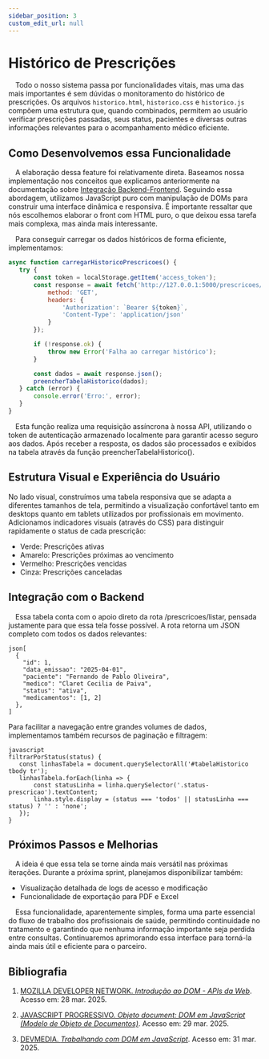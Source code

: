 ```yaml
---
sidebar_position: 3
custom_edit_url: null
---
```


# Histórico de Prescrições

&emsp;Todo o nosso sistema passa por funcionalidades vitais, mas uma das mais importantes é sem dúvidas o monitoramento do histórico de prescrições. Os arquivos `historico.html`, `historico.css` e `historico.js` compõem uma estrutura que, quando combinados, permitem ao usuário verificar prescrições passadas, seus status, pacientes e diversas outras informações relevantes para o acompanhamento médico eficiente.

## Como Desenvolvemos essa Funcionalidade

&emsp;A elaboração dessa feature foi relativamente direta. Baseamos nossa implementação nos conceitos que explicamos anteriormente na documentação sobre [Integração Backend-Frontend](../../sprint-4/funcionalidades-sistema/Integracao_Backend_Frontend.md). Seguindo essa abordagem, utilizamos JavaScript puro com manipulação de DOMs para construir uma interface dinâmica e responsiva. É importante ressaltar que nós escolhemos elaborar o front com HTML puro, o que deixou essa tarefa mais complexa, mas ainda mais interessante.

&emsp;Para conseguir carregar os dados históricos de forma eficiente, implementamos:

```javascript
async function carregarHistoricoPrescricoes() {
   try {
       const token = localStorage.getItem('access_token');
       const response = await fetch('http://127.0.0.1:5000/prescricoes/listar', // Futuramente implementaremos aqui o link da API que já se encontra hospedada no Render {
           method: 'GET',
           headers: { 
               'Authorization': `Bearer ${token}`,
               'Content-Type': 'application/json'
           }
       });

       if (!response.ok) {
           throw new Error('Falha ao carregar histórico');
       }

       const dados = await response.json();
       preencherTabelaHistorico(dados);
   } catch (error) {
       console.error('Erro:', error);
   }
}
```


&emsp;Esta função realiza uma requisição assíncrona à nossa API, utilizando o token de autenticação armazenado localmente para garantir acesso seguro aos dados. Após receber a resposta, os dados são processados e exibidos na tabela através da função preencherTabelaHistorico(). <br/>

## Estrutura Visual e Experiência do Usuário
No lado visual, construímos uma tabela responsiva que se adapta a diferentes tamanhos de tela, permitindo a visualização confortável tanto em desktops quanto em tablets utilizados por profissionais em movimento. Adicionamos indicadores visuais (através do CSS) para distinguir rapidamente o status de cada prescrição:

- Verde: Prescrições ativas
- Amarelo: Prescrições próximas ao vencimento
- Vermelho: Prescrições vencidas
- Cinza: Prescrições canceladas

## Integração com o Backend
&emsp;Essa tabela conta com o apoio direto da rota /prescricoes/listar, pensada justamente para que essa tela fosse possível. A rota retorna um JSON completo com todos os dados relevantes:
```
json[
  {
    "id": 1,
    "data_emissao": "2025-04-01",
    "paciente": "Fernando de Pablo Oliveira",
    "medico": "Claret Cecilia de Paiva",
    "status": "ativa",
    "medicamentos": [1, 2]
  },
]
```


Para facilitar a navegação entre grandes volumes de dados, implementamos também recursos de paginação e filtragem:

 ```
javascript
filtrarPorStatus(status) {
    const linhasTabela = document.querySelectorAll('#tabelaHistorico tbody tr');
    linhasTabela.forEach(linha => {
        const statusLinha = linha.querySelector('.status-prescricao').textContent;
        linha.style.display = (status === 'todos' || statusLinha === status) ? '' : 'none';
    });
}
```
## Próximos Passos e Melhorias
&emsp;A ideia é que essa tela se torne ainda mais versátil nas próximas iterações. Durante a próxima sprint, planejamos disponibilizar também:

- Visualização detalhada de logs de acesso e modificação
- Funcionalidade de exportação para PDF e Excel

&emsp;Essa funcionalidade, aparentemente simples, forma uma parte essencial do fluxo de trabalho dos profissionais de saúde, permitindo continuidade no tratamento e garantindo que nenhuma informação importante seja perdida entre consultas. Continuaremos aprimorando essa interface para torná-la ainda mais útil e eficiente para o parceiro.


## Bibliografia 

1. [MOZILLA DEVELOPER NETWORK. *Introdução ao DOM - APIs da Web*](https://developer.mozilla.org/pt-BR/docs/Web/API/Document_Object_Model/Introduction). Acesso em: 28 mar. 2025.

2. [JAVASCRIPT PROGRESSIVO. *Objeto document: DOM em JavaScript (Modelo de Objeto de Documentos)*](https://www.javascriptprogressivo.net/2019/01/DOM-Modelo-Objeto-Documentos.html). Acesso em: 29 mar. 2025.

3. [DEVMEDIA. *Trabalhando com DOM em JavaScript*](https://www.devmedia.com.br/trabalhando-com-dom-em-javascript/29039). Acesso em: 31 mar. 2025.
